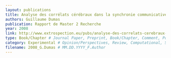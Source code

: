```yaml
---
layout: publications
title: Analyse des corrélats cérébraux dans la synchronie communicative entre sujets
authors: Guillaume Dumas
publication: Rapport de Master 2 Recherche
year: 2008
link: http://www.extrospection.eu/pubs/analyse-des-correlats-cerebraux-dans-la-synchronie-communicative-entre-sujets/
type: Book/Chapter # Journal Paper, Preprint, Book/Chapter, Comment, Poster/Conference
category: Experimental # Opinion/Perspectives, Review, Computational, Social Cognitive and Affective Neuroscience, Experimental
filename: 2008_G.Dumas # MM.DD.YYYY_F.Author
---
```

